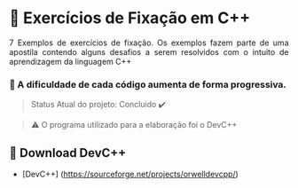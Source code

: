 # :pencil: Exercícios de Fixação em C++
<p align="justify"> 7 Exemplos de exercícios de fixação. Os exemplos fazem parte de uma apostila contendo alguns desafios a serem resolvidos com o intuito de aprendizagem da linguagem C++ </p>

### :star2: A dificuldade de cada código aumenta de forma progressiva.

> Status Atual do projeto: Concluido :heavy_check_mark:

> :warning: O programa utilizado para a elaboração foi o DevC++


## :paperclip: Download DevC++
- [DevC++] (https://sourceforge.net/projects/orwelldevcpp/)
